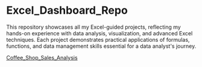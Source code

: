 # Excel_Dashboard_Repo
This repository showcases all my Excel-guided projects, reflecting my hands-on experience with data analysis, visualization, and advanced Excel techniques. Each project demonstrates practical applications of formulas, functions, and data management skills essential for a data analyst's journey.

<a href = "https://github.com/Sahil302002/Coffee-Sales-Analysis">Coffee_Shop_Sales_Analysis</a>
